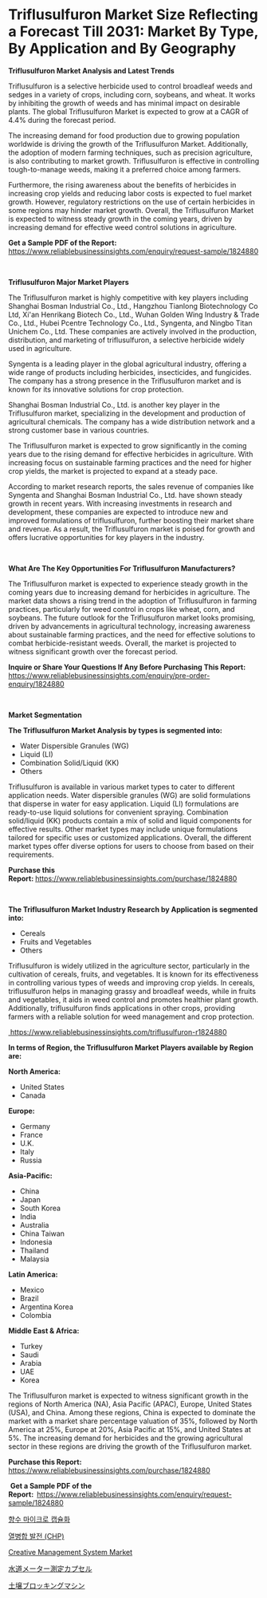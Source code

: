<p><h1>Triflusulfuron Market Size Reflecting a Forecast Till 2031: Market By Type, By Application and By Geography</h1></p><p><strong>Triflusulfuron Market Analysis and Latest Trends</strong></p>
<p><p>Triflusulfuron is a selective herbicide used to control broadleaf weeds and sedges in a variety of crops, including corn, soybeans, and wheat. It works by inhibiting the growth of weeds and has minimal impact on desirable plants. The global Triflusulfuron Market is expected to grow at a CAGR of 4.4% during the forecast period.</p><p>The increasing demand for food production due to growing population worldwide is driving the growth of the Triflusulfuron Market. Additionally, the adoption of modern farming techniques, such as precision agriculture, is also contributing to market growth. Triflusulfuron is effective in controlling tough-to-manage weeds, making it a preferred choice among farmers.</p><p>Furthermore, the rising awareness about the benefits of herbicides in increasing crop yields and reducing labor costs is expected to fuel market growth. However, regulatory restrictions on the use of certain herbicides in some regions may hinder market growth. Overall, the Triflusulfuron Market is expected to witness steady growth in the coming years, driven by increasing demand for effective weed control solutions in agriculture.</p></p>
<p><strong>Get a Sample PDF of the Report:&nbsp;</strong> <a href="https://www.reliablebusinessinsights.com/enquiry/request-sample/1824880">https://www.reliablebusinessinsights.com/enquiry/request-sample/1824880</a></p>
<p>&nbsp;</p>
<p><strong>Triflusulfuron Major Market Players</strong></p>
<p><p>The Triflusulfuron market is highly competitive with key players including Shanghai Bosman Industrial Co., Ltd., Hangzhou Tianlong Biotechnology Co Ltd, Xi'an Henrikang Biotech Co., Ltd., Wuhan Golden Wing Industry & Trade Co., Ltd., Hubei Pcentre Technology Co., Ltd., Syngenta, and Ningbo Titan Unichem Co., Ltd. These companies are actively involved in the production, distribution, and marketing of triflusulfuron, a selective herbicide widely used in agriculture.</p><p>Syngenta is a leading player in the global agricultural industry, offering a wide range of products including herbicides, insecticides, and fungicides. The company has a strong presence in the Triflusulfuron market and is known for its innovative solutions for crop protection.</p><p>Shanghai Bosman Industrial Co., Ltd. is another key player in the Triflusulfuron market, specializing in the development and production of agricultural chemicals. The company has a wide distribution network and a strong customer base in various countries.</p><p>The Triflusulfuron market is expected to grow significantly in the coming years due to the rising demand for effective herbicides in agriculture. With increasing focus on sustainable farming practices and the need for higher crop yields, the market is projected to expand at a steady pace.</p><p>According to market research reports, the sales revenue of companies like Syngenta and Shanghai Bosman Industrial Co., Ltd. have shown steady growth in recent years. With increasing investments in research and development, these companies are expected to introduce new and improved formulations of triflusulfuron, further boosting their market share and revenue. As a result, the Triflusulfuron market is poised for growth and offers lucrative opportunities for key players in the industry.</p></p>
<p>&nbsp;</p>
<p><strong>What Are The Key Opportunities For Triflusulfuron Manufacturers?</strong></p>
<p><p>The Triflusulfuron market is expected to experience steady growth in the coming years due to increasing demand for herbicides in agriculture. The market data shows a rising trend in the adoption of Triflusulfuron in farming practices, particularly for weed control in crops like wheat, corn, and soybeans. The future outlook for the Triflusulfuron market looks promising, driven by advancements in agricultural technology, increasing awareness about sustainable farming practices, and the need for effective solutions to combat herbicide-resistant weeds. Overall, the market is projected to witness significant growth over the forecast period.</p></p>
<p><strong>Inquire or Share Your Questions If Any Before Purchasing This Report:</strong> <a href="https://www.reliablebusinessinsights.com/enquiry/pre-order-enquiry/1824880">https://www.reliablebusinessinsights.com/enquiry/pre-order-enquiry/1824880</a></p>
<p>&nbsp;</p>
<p><strong>Market Segmentation</strong></p>
<p><strong>The Triflusulfuron Market Analysis by types is segmented into:</strong></p>
<p><ul><li>Water Dispersible Granules (WG)</li><li>Liquid (LI)</li><li>Combination Solid/Liquid (KK)</li><li>Others</li></ul></p>
<p><p>Triflusulfuron is available in various market types to cater to different application needs. Water dispersible granules (WG) are solid formulations that disperse in water for easy application. Liquid (LI) formulations are ready-to-use liquid solutions for convenient spraying. Combination solid/liquid (KK) products contain a mix of solid and liquid components for effective results. Other market types may include unique formulations tailored for specific uses or customized applications. Overall, the different market types offer diverse options for users to choose from based on their requirements.</p></p>
<p><strong>Purchase this Report:&nbsp;</strong><a href="https://www.reliablebusinessinsights.com/purchase/1824880">https://www.reliablebusinessinsights.com/purchase/1824880</a></p>
<p>&nbsp;</p>
<p><strong>The Triflusulfuron Market Industry Research by Application is segmented into:</strong></p>
<p><ul><li>Cereals</li><li>Fruits and Vegetables</li><li>Others</li></ul></p>
<p><p>Triflusulfuron is widely utilized in the agriculture sector, particularly in the cultivation of cereals, fruits, and vegetables. It is known for its effectiveness in controlling various types of weeds and improving crop yields. In cereals, triflusulfuron helps in managing grassy and broadleaf weeds, while in fruits and vegetables, it aids in weed control and promotes healthier plant growth. Additionally, triflusulfuron finds applications in other crops, providing farmers with a reliable solution for weed management and crop protection.</p></p>
<p><a href="https://www.reliablebusinessinsights.com/triflusulfuron-r1824880">&nbsp;https://www.reliablebusinessinsights.com/triflusulfuron-r1824880</a></p>
<p><strong>In terms of Region, the Triflusulfuron Market Players available by Region are:</strong></p>
<p>
    <p> <strong> North America: </strong>
        <ul>
            <li>United States</li>
            <li>Canada</li>
        </ul>
        </p> 
    <p> <strong> Europe: </strong>
        <ul>
            <li>Germany</li>
            <li>France</li>
            <li>U.K.</li>
            <li>Italy</li>
            <li>Russia</li>
        </ul>
        </p> 
    <p> <strong> Asia-Pacific: </strong>
        <ul>
            <li>China</li>
            <li>Japan</li>
            <li>South Korea</li>
            <li>India</li>
            <li>Australia</li>
            <li>China Taiwan</li>
            <li>Indonesia</li>
            <li>Thailand</li>
            <li>Malaysia</li>
        </ul>
        </p> 
    <p> <strong> Latin America: </strong>
        <ul>
            <li>Mexico</li>
            <li>Brazil</li>
            <li>Argentina Korea</li>
            <li>Colombia</li>
        </ul>
        </p> 
    <p> <strong> Middle East & Africa: </strong>
        <ul>
            <li>Turkey</li>
            <li>Saudi</li>
            <li>Arabia</li>
            <li>UAE</li>
            <li>Korea</li>
        </ul>
    </p>
    </p>
<p><p>The Triflusulfuron market is expected to witness significant growth in the regions of North America (NA), Asia Pacific (APAC), Europe, United States (USA), and China. Among these regions, China is expected to dominate the market with a market share percentage valuation of 35%, followed by North America at 25%, Europe at 20%, Asia Pacific at 15%, and United States at 5%. The increasing demand for herbicides and the growing agricultural sector in these regions are driving the growth of the Triflusulfuron market.</p></p>
<p><strong>Purchase this Report: </strong><a href="https://www.reliablebusinessinsights.com/purchase/1824880">https://www.reliablebusinessinsights.com/purchase/1824880</a></p>
<p>&nbsp;<strong>Get a Sample PDF of the Report:&nbsp;&nbsp;</strong><a href="https://www.reliablebusinessinsights.com/enquiry/request-sample/1824880">https://www.reliablebusinessinsights.com/enquiry/request-sample/1824880</a></p>
<p><strong></strong></p>
<p><p><a href="https://github.com/kimvicki3212024/Market-Research-Report-List-1/blob/main/1562672129176.md">향수 마이크로 캡슐화</a></p><p><a href="https://medium.com/@davionolson1/%EC%98%A8%EC%97%B4%EC%B6%94%ED%95%A9%EB%B0%9C%EC%A0%84-chp-%EC%8B%9C%EC%9E%A5-%EB%B6%84%EC%84%9D-%EB%B0%8F-%ED%81%AC%EA%B8%B0-%EC%98%88%EC%B8%A1%EC%9D%80-2024%EB%85%84%EB%B6%80%ED%84%B0-2031%EB%85%84%EA%B9%8C%EC%A7%80%EC%9D%98-%EA%B8%B0%EA%B0%84%EC%9D%84-%EB%8C%80%EC%83%81%EC%9C%BC%EB%A1%9C-%ED%95%A9%EB%8B%88%EB%8B%A4-3ecac73059ed">열병합 발전 (CHP)</a></p><p><a href="https://github.com/kmatchooka/Market-Research-Report-List-1/blob/main/creative-management-system-market.md">Creative Management System Market</a></p><p><a href="https://github.com/marbadji/Market-Research-Report-List-2/blob/main/383665490366.md">水道メーター測定カプセル</a></p><p><a href="https://github.com/ddwcuskozol07187/Market-Research-Report-List-3/blob/main/552697290365.md">土壌ブロッキングマシン</a></p></p>